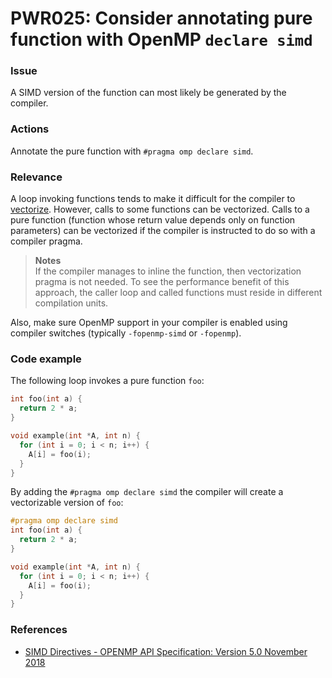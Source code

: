 # PWR025: Consider annotating pure function with OpenMP `declare simd`

### Issue

A SIMD version of the function can most likely be generated by the compiler.

### Actions

Annotate the pure function with `#pragma omp declare simd`.

### Relevance

A loop invoking functions tends to make it difficult for the compiler to
[vectorize](/Glossary/Vectorization.md). However, calls to some functions can be
vectorized. Calls to a pure function (function whose return value depends only
on function parameters) can be vectorized if the compiler is instructed to do so
with a compiler pragma.

>**Notes**  
>If the compiler manages to inline the function, then vectorization pragma is
>not needed. To see the performance benefit of this approach, the caller loop
>and called functions must reside in different compilation units.

Also, make sure OpenMP support in your compiler is enabled using compiler
switches (typically `-fopenmp-simd` or `-fopenmp`).

### Code example

The following loop invokes a pure function `foo`:

```c
int foo(int a) {
  return 2 * a;
}

void example(int *A, int n) {
  for (int i = 0; i < n; i++) {
    A[i] = foo(i);
  }
}
```

By adding the `#pragma omp declare simd` the compiler will create a vectorizable
version of `foo`:

```c
#pragma omp declare simd
int foo(int a) {
  return 2 * a;
}

void example(int *A, int n) {
  for (int i = 0; i < n; i++) {
    A[i] = foo(i);
  }
}
```

### References

* [SIMD Directives - OPENMP API Specification: Version 5.0 November 2018](https://www.openmp.org/spec-html/5.0/openmpsu42.html#x65-1390002.9.3)
